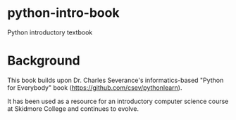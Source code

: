 # python-intro-book
Python introductory textbook

# Background

This book builds upon Dr. Charles Severance's informatics-based "Python for Everybody" book (https://github.com/csev/pythonlearn).

It has been used as a resource for an introductory computer science course at Skidmore College and continues to evolve.



